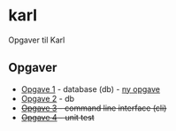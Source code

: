 # karl
Opgaver til Karl

## Opgaver

+ [Opgave 1](ass1/readme.md) - database (db) - [ny opgave](ass1/readme.md#Eksport)
+ [Opgave 2](ass2/readme.md) - db
+ ~~[Opgave 3](ass3/readme.md) - command line interface (cli)~~
+ ~~[Opgave 4](ass4/readme.md) - unit test~~